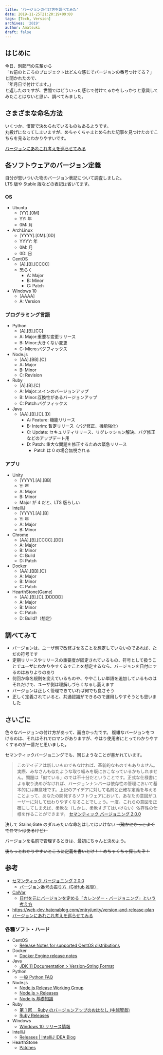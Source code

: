 ```yaml
---
title: 'バージョンの付け方を調べてみた'
date: 2019-11-25T21:20:19+09:00
tags: [Tech, Version]
archives: '2019'
author: Amatsuki
draft: false
---
```


## はじめに

今日、別部門の先輩から  
「お前のところのプロジェクトはどんな感じでバージョンの番号つけてる？」  
と聞かれたので、  
「年月日で付けてます。」  
と返したのですが、世間ではどういった感じで付けてるかをしっかりと意識してみたことはないと思い、調べてみました。

## さまざまな命名方法

いくつか、慣習で決められているものもあるようです。  
丸投げになってしまいますが、めちゃくちゃまとめられた記事を見つけたのでこちらを見るとわかりやすいです。

[バージョンにあれこれ考えを巡らせてみる](https://qiita.com/t_nakayama0714/items/c312bc5edcce6c214856)

## 各ソフトウェアのバージョン定義

自分が思いついた物のバージョン表記について調査しました。  
LTS 版や Stable 版などの表記は省いてます。

### OS

- Ubuntu
  - [YY].[0M]
  - YY: 年
  - 0M: 月
- ArchLinux
  - [YYYY].[0M].[0D]
  - YYYY: 年
  - 0M: 月
  - 0D: 日
- CentOS
  - [A].[B].[CCCC]
  - 恐らく
    - A: Major
    - B: Minor
    - C: Patch
- Windows 10
  - [AAAA]
  - A: Version

### プログラミング言語

- Python
  - [A].[B].[CC]
  - A: Major:重要な変更リリース
  - B: Minor:大きくない変更
  - C: Micro:バグフィックス
- Node.js
  - [AA].[BB].[C]
  - A: Major
  - B: Minor
  - C: Revision
- Ruby
  - [A].[B].[C]
  - A: Major:メインのバージョンアップ
  - B: Minor:互換性があるバージョンアップ
  - C: Patch:バグフィックス
- Java
  - [AA].[B].[C].[D]
    - A: Feature: 機能リリース
    - B: Interim: 暫定リリース（バグ修正、機能強化）
    - C: Update: セキュリティリリース、リグレッション解決、バグ修正などのアップデート用
    - D: Patch: 重大な問題を修正するための緊急リリース
      - Patch は 0 の場合無視される

### アプリ

- Unity
  - [YYYY].[A].[BB]
  - Y: 年
  - A: Major
  - B: Minor
  - Major が 4 だと、LTS 版らしい
- IntelliJ
  - [YYYY].[A].[B]
  - Y: 年
  - A: Major
  - B: Minor
- Chrome
  - [AA].[B].[CCCC].[DD]
  - A: Major
  - B: Minor
  - C: Build
  - D: Patch
- Docker
  - [AA].[BB].[C]
  - A: Major
  - B: Minor
  - C: Patch
- HearthStone(Game)
  - [AA].[B].[C].[DDDDD]
  - A: Major
  - B: Minor
  - C: Patch
  - D: Build?（想定）

## 調べてみて

- バージョンは、ユーザ側で改修させることを想定していないのであれば、ただの符号です
- 定期リリースやリリースの重要度が固定されているもの、符号として扱うことでユーザにわかりやすくるすことを想定するなら、バージョンを日付にするのはありよりのあり
- 何回か命名規則を変えているものや、ややこしい単語を追加しているものはそれだけで、ユーザ側は理解しづらくなるし萎えます
- バージョンは正しく管理できていれば何でも良さそう
- 正しく定義されていると、共通認識ができるので運用しやすそうとも思いました

## さいごに

色々なバージョンの付け方があって、面白かったです。
複雑なバージョンをつけるのは、それはそれでロマンがありますが、やはり使用者にとってわかりやすくするのが一番だと思いました。

セマンティックバージョニングでも、同じようなことが書かれています。

> このアイデアは新しいものでもなければ、革新的なものでもありません。実際、みなさんも似たような取り組みを既におこなっているかもしれません。問題は「似ている」のでは不十分だということです。正式な仕様書による取り決めがなければ、バージョンナンバーは依存性の管理において基本的には無意味です。上記のアイデアに対して名前と正確な定義を与えることよって、あなたの開発するソフトウェアにおいて、あなたの意図がユーザーに対して伝わりやすくなることでしょう。一度、これらの意図を正確にしてしまえば、柔軟な（しかし、柔軟すぎてはいけない）依存性の仕様を作ることができます。
> [セマンティック バージョニング 2.0.0](https://semver.org/lang/ja/)

決して Stains;Gate のダルみたいな命名はしてはいけない ~~（確かにかっこよくてロマンはあるけど）~~

バージョンを名前で管理するときは、最初にちゃんと決めよう。

~~後もっとわかりやすいところに定義を書いとけ！！めちゃくちゃ探したぞ！~~

## 参考

- [セマンティック バージョニング 2.0.0](https://semver.org/lang/ja/)
  - [バージョン番号の振り方（GitHub 推奨）](https://web-dev.hatenablog.com/entry/etc/semantic-versioning)
- [CalVar](https://calver.org/)
  - [日付を元にバージョンを定める「カレンダー・バージョニング」という考え方](https://gigazine.net/news/20180612-calendar-versioning/)
- https://web-dev.hatenablog.com/entry/unity/version-and-release-plan
- [バージョンにあれこれ考えを巡らせてみる](https://qiita.com/t_nakayama0714/items/c312bc5edcce6c214856)

### 各種ソフト・ハード

- CentOS
  - [Release Notes for supported CentOS distributions](https://wiki.centos.org/Manuals/ReleaseNotes)
- Docker
  - [Docker Engine release notes](https://www.docker.com/blog/docker-enterprise-edition/)
- Java
  - [JDK 11 Documentation > Version-String Format](https://docs.oracle.com/en/java/javase/11/install/version-string-format.html)
- Python
  - [一般 Python FAQ](https://docs.python.org/ja/3/faq/general.html#how-does-the-python-version-numbering-scheme-work)
- Node.js
  - [Node.js Release Working Group](https://github.com/nodejs/Release)
  - [Node.js > Releases](https://nodejs.org/en/about/releases/)
  - [Node.js 基礎知識](https://qiita.com/kingston/items/0f4fb02af6ddcbb9e26d)
- Ruby
  - [第 1 回　 Ruby のバージョンアップのおはなし (中越智哉)](https://www.school.ctc-g.co.jp/columns/nakagoshi/nakagoshi01.html)
  - [Ruby Releases](https://www.ruby-lang.org/en/downloads/releases/)
- Windows
  - [Windows 10 リリース情報](https://docs.microsoft.com/ja-jp/windows/release-information/)
- IntelliJ
  - [Releases | IntelliJ IDEA Blog](https://blog.jetbrains.com/idea/category/releases/)
- HearthStone
  - [Patches](https://hearthstone.gamepedia.com/Patches)
